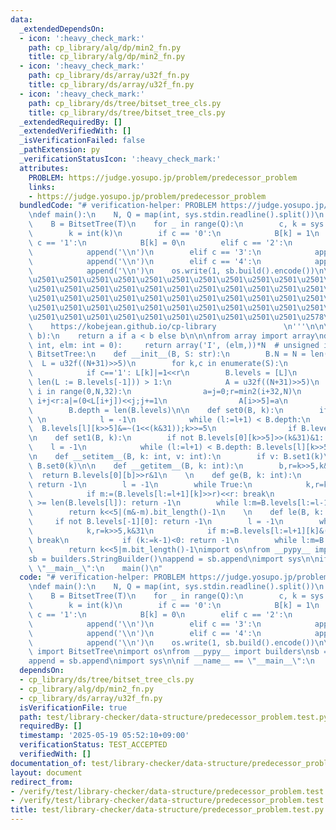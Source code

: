 ```yaml
---
data:
  _extendedDependsOn:
  - icon: ':heavy_check_mark:'
    path: cp_library/alg/dp/min2_fn.py
    title: cp_library/alg/dp/min2_fn.py
  - icon: ':heavy_check_mark:'
    path: cp_library/ds/array/u32f_fn.py
    title: cp_library/ds/array/u32f_fn.py
  - icon: ':heavy_check_mark:'
    path: cp_library/ds/tree/bitset_tree_cls.py
    title: cp_library/ds/tree/bitset_tree_cls.py
  _extendedRequiredBy: []
  _extendedVerifiedWith: []
  _isVerificationFailed: false
  _pathExtension: py
  _verificationStatusIcon: ':heavy_check_mark:'
  attributes:
    PROBLEM: https://judge.yosupo.jp/problem/predecessor_problem
    links:
    - https://judge.yosupo.jp/problem/predecessor_problem
  bundledCode: "# verification-helper: PROBLEM https://judge.yosupo.jp/problem/predecessor_problem\n\
    \ndef main():\n    N, Q = map(int, sys.stdin.readline().split())\n    T = sys.stdin.readline()\n\
    \    B = BitsetTree(T)\n    for _ in range(Q):\n        c, k = sys.stdin.readline().split()\n\
    \        k = int(k)\n        if c == '0':\n            B[k] = 1\n        elif\
    \ c == '1':\n            B[k] = 0\n        elif c == '2':\n            append(str(B[k]))\n\
    \            append('\\n')\n        elif c == '3':\n            append(str(B.ge(k)))\n\
    \            append('\\n')\n        elif c == '4':\n            append(str(B.le(k)))\n\
    \            append('\\n')\n    os.write(1, sb.build().encode())\n\n'''\n\u257A\
    \u2501\u2501\u2501\u2501\u2501\u2501\u2501\u2501\u2501\u2501\u2501\u2501\u2501\
    \u2501\u2501\u2501\u2501\u2501\u2501\u2501\u2501\u2501\u2501\u2501\u2501\u2501\
    \u2501\u2501\u2501\u2501\u2501\u2501\u2501\u2501\u2501\u2501\u2501\u2501\u2501\
    \u2501\u2501\u2501\u2501\u2501\u2501\u2501\u2501\u2501\u2501\u2501\u2501\u2501\
    \u2501\u2501\u2501\u2501\u2501\u2501\u2501\u2501\u2501\u2501\u2578\n         \
    \    https://kobejean.github.io/cp-library               \n'''\n\n\ndef min2(a,\
    \ b):\n    return a if a < b else b\n\n\nfrom array import array\ndef u32f(N:\
    \ int, elm: int = 0):     return array('I', (elm,))*N  # unsigned int\n\n\nclass\
    \ BitsetTree:\n    def __init__(B, S: str):\n        B.N = N = len(S)\n      \
    \  L = u32f((N+31)>>5)\n        for k,c in enumerate(S):\n            k,r = k>>5,k&31\n\
    \            if c=='1': L[k]|=1<<r\n        B.levels = [L]\n        while (N :=\
    \ len(L := B.levels[-1])) > 1:\n            A = u32f((N+31)>>5)\n            for\
    \ i in range(0,N,32):\n                a=j=0;r=min2(i+32,N)\n                while\
    \ i+j<r:a|=(0<L[i+j])<<j;j+=1\n                A[i>>5]=a\n            B.levels.append(A)\n\
    \        B.depth = len(B.levels)\n\n    def set0(B, k):\n        if B.levels[0][k>>5]>>(k&31)&1:\
    \ \n            l = -1\n            while (l:=l+1) < B.depth:\n              \
    \  B.levels[l][k>>5]&=~(1<<(k&31));k>>=5\n                if B.levels[l][k]: break\n\
    \n    def set1(B, k):\n        if not B.levels[0][k>>5]>>(k&31)&1: \n        \
    \    l = -1\n            while (l:=l+1) < B.depth: B.levels[l][k>>5]|=1<<(k&31);k>>=5\n\
    \n    def __setitem__(B, k: int, v: int):\n        if v: B.set1(k)\n        else:\
    \ B.set0(k)\n\n    def __getitem__(B, k: int):\n        b,r=k>>5,k&31\n      \
    \  return B.levels[0][b]>>r&1\n    \n    def ge(B, k: int):\n        if not B.levels[-1][0]:\
    \ return -1\n        l = -1\n        while True:\n            k,r=k>>5,k&31\n\
    \            if m:=(B.levels[l:=l+1][k]>>r)<<r: break\n            if (k:=k+1)\
    \ >= len(B.levels[l]): return -1\n        while l:m=B.levels[l:=l-1][k:=k<<5|(m&-m).bit_length()-1]\n\
    \        return k<<5|(m&-m).bit_length()-1\n    \n    def le(B, k: int):\n   \
    \     if not B.levels[-1][0]: return -1\n        l = -1\n        while True:\n\
    \            k,r=k>>5,k&31\n            if m:=B.levels[l:=l+1][k]&((1<<(r+1))-1):\
    \ break\n            if (k:=k-1)<0: return -1\n        while l:m=B.levels[l:=l-1][k:=k<<5|m.bit_length()-1]\n\
    \        return k<<5|m.bit_length()-1\nimport os\nfrom __pypy__ import builders\n\
    sb = builders.StringBuilder()\nappend = sb.append\nimport sys\n\nif __name__ ==\
    \ \"__main__\":\n    main()\n"
  code: "# verification-helper: PROBLEM https://judge.yosupo.jp/problem/predecessor_problem\n\
    \ndef main():\n    N, Q = map(int, sys.stdin.readline().split())\n    T = sys.stdin.readline()\n\
    \    B = BitsetTree(T)\n    for _ in range(Q):\n        c, k = sys.stdin.readline().split()\n\
    \        k = int(k)\n        if c == '0':\n            B[k] = 1\n        elif\
    \ c == '1':\n            B[k] = 0\n        elif c == '2':\n            append(str(B[k]))\n\
    \            append('\\n')\n        elif c == '3':\n            append(str(B.ge(k)))\n\
    \            append('\\n')\n        elif c == '4':\n            append(str(B.le(k)))\n\
    \            append('\\n')\n    os.write(1, sb.build().encode())\n\nfrom cp_library.ds.tree.bitset_tree_cls\
    \ import BitsetTree\nimport os\nfrom __pypy__ import builders\nsb = builders.StringBuilder()\n\
    append = sb.append\nimport sys\n\nif __name__ == \"__main__\":\n    main()"
  dependsOn:
  - cp_library/ds/tree/bitset_tree_cls.py
  - cp_library/alg/dp/min2_fn.py
  - cp_library/ds/array/u32f_fn.py
  isVerificationFile: true
  path: test/library-checker/data-structure/predecessor_problem.test.py
  requiredBy: []
  timestamp: '2025-05-19 05:52:10+09:00'
  verificationStatus: TEST_ACCEPTED
  verifiedWith: []
documentation_of: test/library-checker/data-structure/predecessor_problem.test.py
layout: document
redirect_from:
- /verify/test/library-checker/data-structure/predecessor_problem.test.py
- /verify/test/library-checker/data-structure/predecessor_problem.test.py.html
title: test/library-checker/data-structure/predecessor_problem.test.py
---
```

